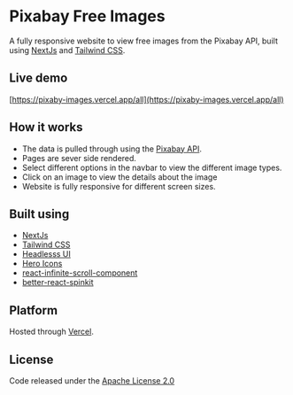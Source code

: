 # Pixabay Free Images

A fully responsive website to view free images from the Pixabay API, built using [NextJs](https://nextjs.org/) and [Tailwind CSS](https://tailwindcss.com/).

## Live demo

[https://pixaby-images.vercel.app/all](https://pixaby-images.vercel.app/all)

## How it works

- The data is pulled through using the [Pixabay API](https://pixabay.com/api/docs/).
- Pages are sever side rendered.
- Select different options in the navbar to view the different image types.
- Click on an image to view the details about the image
- Website is fully responsive for different screen sizes.

## Built using

- [NextJs](https://nextjs.org/)
- [Tailwind CSS](https://tailwindcss.com/)
- [Headlesss UI](https://headlessui.dev/)
- [Hero Icons](https://heroicons.com/)
- [react-infinite-scroll-component](https://www.npmjs.com/package/react-infinite-scroll-component)
- [better-react-spinkit](https://www.npmjs.com/package/better-react-spinkit)

## Platform

Hosted through [Vercel](https://vercel.com/).

## License

Code released under the [Apache License 2.0](https://github.com/Tushar-Indurjeeth/Pixaby-images/blob/0cdcdb1f315ab1812ba1717edbc094996b8048e6/LICENSE)
